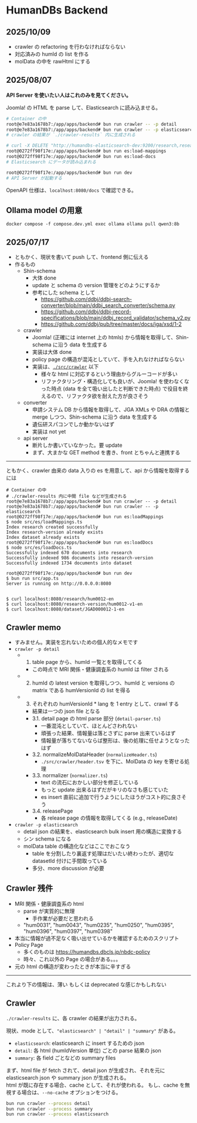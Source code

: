 # HumanDBs Backend

## 2025/10/09

- crawler の refactoring を行わなければならない
- 対応済みの humId の list を作る
- molData の中を rawHtml にする

## 2025/08/07

**API Server を使いたい人はこれのみを見てください。**

Joomla! の HTML を parse して、Elasticsearch に読み込ませる。

```bash
# Container の中
root@e7e83a1678b7:/app/apps/backend# bun run crawler -- -p detail
root@e7e83a1678b7:/app/apps/backend# bun run crawler -- -p elasticsearch
# crawler の結果が `./crawler-results` 内に生成される

# curl -X DELETE "http://humandbs-elasticsearch-dev:9200/research,research-version,dataset"
root@0272ff98f17e:/app/apps/backend# bun run es:load-mappings
root@0272ff98f17e:/app/apps/backend# bun run es:load-docs
# Elasticsearch にデータが読み込まれる

root@0272ff98f17e:/app/apps/backend# bun run dev
# API Server が起動する
```

OpenAPI 仕様は、`localhost:8080/docs` で確認できる。

## Ollama model の用意

```
docker compose -f compose.dev.yml exec ollama ollama pull qwen3:8b
```

## 2025/07/17

- ともかく、現状を書いて push して、frontend 側に伝える
- 作るもの
  - Shin-schema
    - 大体 done
    - update と schema の version 管理をどのようにするか
    - 参考にした schema として
      - <https://github.com/ddbj/ddbj-search-converter/blob/main/ddbj_search_converter/schema.py>
      - <https://github.com/ddbj/ddbj-record-specifications/blob/main/ddbj_record_validator/schema_v2.py>
      - <https://github.com/ddbj/pub/tree/master/docs/jga/xsd/1-2>
  - crawler
    - Joomla! (正確には internet 上の htmls) から情報を取得して、Shin-schema に沿う data を生成する
    - 実装は大体 done
    - policy page の構造が混沌としていて、手を入れなければならない
    - 実装は、[`./src/crawler`](./src/crawler) 以下
      - 様々な html に対応するという理由からグルーコードが多い
      - リファクタリング・構造化しても良いが、Joomla! を使わなくなった時点 (data を全て吸い出したと判断できた時点) で役目を終えるので、リファクタ欲を耐えた方が良さそう
  - converter
    - 申請システム DB から情報を取得して、JGA XMLs や DRA の情報と merge しつつ、Shin-schema に沿う data を生成する
    - 遺伝研スパコンでしか動かないはず
    - 実装は not yet
  - api server
    - 断片しか書いていなかった。要 update
    - まず、大まかな GET method を書き、front とちゃんと連携する

---

ともかく、crawler 由来の data 入りの es を用意して、api から情報を取得するには

```
# Container の中
# ./crawler-results 内に中間 file などが生成される
root@e7e83a1678b7:/app/apps/backend# bun run crawler -- -p detail
root@e7e83a1678b7:/app/apps/backend# bun run crawler -- -p elasticsearch
root@0272ff98f17e:/app/apps/backend# bun run es:loadMappings
$ node src/es/loadMappings.ts
Index research created successfully
Index research-version already exists
Index dataset already exists
root@0272ff98f17e:/app/apps/backend# bun run es:loadDocs
$ node src/es/loadDocs.ts
Successfully indexed 670 documents into research
Successfully indexed 986 documents into research-version
Successfully indexed 1734 documents into dataset

root@0272ff98f17e:/app/apps/backend# bun run dev        
$ bun run src/app.ts
Server is running on http://0.0.0.0:8080


$ curl localhost:8080/research/hum0012-en
$ curl localhost:8080/research-version/hum0012-v1-en
$ curl localhost:8080/dataset/JGAD000012-1-en
```

## Crawler memo

- すみません。実装を忘れないための個人的なメモです
- `crawler -p detail`
  - 1. table page から、humId 一覧とを取得してくる
    - この時点で MRI 関係・健康調査系の humId は filter される
  - 2. humId の latest version を取得しつつ、humId と versions の matrix である humVersionId の list を得る
  - 3. それぞれの humVersionId * lang を 1 entry として、crawl する
    - 結果は一つの json file となる
    - 3.1. detail page の html parse 部分 (`detail-parser.ts`)
      - 一番混沌としていて、ほとんどさわれない
      - 頑張った結果、情報量は落とさずに parse 出来ているはず
      - 情報量が落ちてないならば整形は、後の処理に任せようとなったはず
    - 3.2. normalizeMolDataHeader (`normalizeHeader.ts`)
      - `./src/crawler/header.tsv` を下に、MolData の key を寄せる処理
    - 3.3. normalizer (`normalizer.ts`)
      - text の流石におかしい部分を修正している
      - もっと update 出来るはずだがキリのなさも感じていた
      - es insert 直前に追加で行うようにしたほうがコスト的に良さそう
    - 3.4. releasePage
      - 各 release page の情報を取得してくる (e.g., releaseDate)
- `crawler -p elasticsearch`
  - detail json の結果を、elasticsearch bulk insert 用の構造に変換する
  - シン schema になる
  - molData table の構造化などはここでおこなう
    - table を分割したり裏返す処理はだいたい終わったが、適切な datasetId 付けに手間取っている
    - 多分、more discussion が必要

## Crawler 残件

- MRI 関係・健康調査系の html
  - parse が実質的に無理
    - 手作業が必要だと思われる
  - "hum0031", "hum0043", "hum0235", "hum0250", "hum0395", "hum0396", "hum0397", "hum0398"
- 本当に情報が過不足なく吸い出せているかを確認するためのスクリプト
- Policy Page
  - 多くのものは <https://humandbs.dbcls.jp/nbdc-policy>
  - 時々、これ以外の Page の場合がある。。。
- 元の html の構造が変わったときが本当に辛すぎる

---

これより下の情報は、薄い もしくは deprecated な感じかもしれない

## Crawler

`./crawler-results` に、各 crawler の結果が出力される。

現状、mode として、`"elasticsearch" | "detail" | "summary"` がある。

- `elasticsearch`: elasticsearch に insert するための json
- `detail`: 各 html (humIdVersion 単位) ごとの parse 結果の json
- `summary`: 各 field ごとなどの summary files

まず、html file が fetch されて、detail json が生成され、それを元に elasticsearch json や summary json が生成される。  
html が既に存在する場合、cache として、それが使われる。
もし、cache を無視する場合は、`--no-cache` オプションをつける。

```bash
bun run crawler --process detail
bun run crawler --process summary
bun run crawler --process elasticsearch
```

